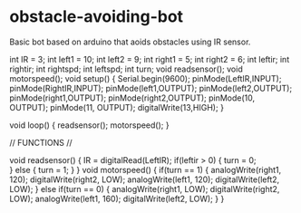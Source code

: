 obstacle-avoiding-bot
=====================

Basic bot based on arduino that aoids obstacles using IR sensor.

int IR = 3;
int left1 = 10;
int left2 = 9;
int right1 = 5;
int right2 = 6;
int leftir;
int rightir;
int rightspd;
int leftspd;
int turn;
void readsensor();
void motorspeed();
void setup()
{
  Serial.begin(9600);
  pinMode(LeftIR,INPUT);
  pinMode(RightIR,INPUT);
  pinMode(left1,OUTPUT);
  pinMode(left2,OUTPUT);
  pinMode(right1,OUTPUT);
  pinMode(right2,OUTPUT); 
  pinMode(10, OUTPUT);
  pinMode(11, OUTPUT);
  digitalWrite(13,HIGH);
}

void loop()
{
  readsensor();
  motorspeed();
}

// FUNCTIONS //

void readsensor()
{
  IR = digitalRead(LeftIR);
  if(leftir > 0)
  {
    turn = 0;  
  }
  else
  {
    turn = 1;
  }
}
void motorspeed()
{
  if(turn == 1)
  {
  analogWrite(right1, 120);
  digitalWrite(right2, LOW);
  analogWrite(left1, 120);
  digitalWrite(left2, LOW);
  }
  else if(turn == 0)
  {
  analogWrite(right1, LOW);
  digitalWrite(right2, LOW);
  analogWrite(left1, 160);
  digitalWrite(left2, LOW);
  }
}
